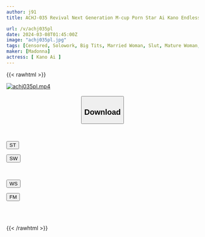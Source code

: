 ```yaml
---
author: j91
title: ACHJ-035 Revival Next Generation M-cup Porn Star Ai Kano Endless ejaculation orgasm that makes Masochist man's body and soul melt with rich tit fuck and continuous creampie

url: /v/achj035pl
date: 2024-03-08T01:45:00Z
image: "achj035pl.jpg"
tags: [Censored, Solowork, Big Tits, Married Woman, Slut, Mature Woman, Lotion	]
maker: [Madonna]
actress: [ Kano Ai ]
---
```



{{< rawhtml >}}

<div class="video" data-videoid="d3ZaRPwqApSQ0a">
    <a href="javascript:;">
        <img src="/v/achj035pl/achj035pl.jpg" width="WIDTH" height="HEIGHT" alt="achj035pl.mp4" loading="lazy">
    </a>
</div>

<script type="text/javascript" src="https://j91.asia/asset/on-demand-st.js"></script>

<br>
  <link rel="stylesheet" href="https://j91.asia/asset/bs5.css">
  
  <center>
  <button class="btn btn-primary" type="button" data-bs-toggle="collapse" data-bs-target=".multi-collapse" aria-expanded="false" aria-controls="multiCollapseExample1 multiCollapseExample2"><h2>Download</h2></button></center>
</p>
<div class="row">
  <div class="col">
    <div class="collapse multi-collapse" id="multiCollapseExample1">
      <div class="card card-body">
	      	      <br>
<div class="buttons">  
<p><a href="https://streamtape.to/v/d3ZaRPwqApSQ0a" target="_blank"><button class="btn-hover color-3"><i class="fa fa-download"></i> ST</button></a></p>
<p><a href="https://cdnwish.com/zil5gw17jf1m" target="_blank"><button class="btn-hover color-2"><i class="fa fa-download"></i> SW</button></a></p></div>
    </div>
  </div>
</div>
  <div class="col">
    <div class="collapse multi-collapse" id="multiCollapseExample2">
      <div class="card card-body">
	      <br>
<div class="buttons">
<p><a href="https://wolfstream.tv/0dmnj6ob2bvi"><button class="btn-hover color-9"><i class="fa fa-download"></i> WS</button></a></p>
<p><a href="https://filemoon.sx/d/3i5ozfddbkf1"><button class="btn-hover color-8"><i class="fa fa-download"></i> FM</button></a></p></div>
<br><br>
      </div>
    </div>
  </div>
</div>

{{< /rawhtml >}}